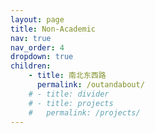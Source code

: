 ```yaml
---
layout: page
title: Non-Academic
nav: true
nav_order: 4
dropdown: true
children:
    - title: 南北东西路
      permalink: /outandabout/
    # - title: divider
    # - title: projects
    #   permalink: /projects/
---
```

